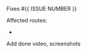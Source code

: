 <!-- describe the change, why is it needed and what does it accomplish  -->

Fixes #{{ ISSUE NUMBER }}

Affected routes:
- <!-- E.g. `/offices/brisbane`  -->

Add done video, screenshots

<!-- As per rule {{ TODO: ADD RULE URL }} -->
<!-- Call someone to review your changes to get them merged ASAP -->
